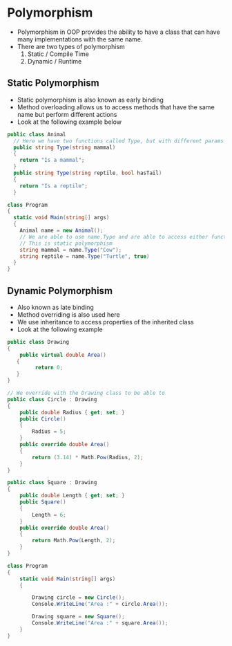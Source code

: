 # Polymorphism

- Polymorphism in OOP provides the ability to have a class that can have many implementations with the same name.
- There are two types of polymorphism
  1. Static / Compile Time
  1. Dynamic / Runtime

## Static Polymorphism

- Static polymorphism is also known as early binding
- Method overloading allows us to access methods that have the same name but perform different actions
- Look at the following example below

```csharp
public class Animal
  // Here we have two functions called Type, but with different params
  public string Type(string mammal)
  {
    return "Is a mammal";
  }
  public string Type(string reptile, bool hasTail)
  {
    return "Is a reptile";
  }

class Program
{
  static void Main(string[] args)
  {
    Animal name = new Animal();
    // We are able to use name.Type and are able to access either function
    // This is static polymorphism
    string mammal = name.Type("Cow");
    string reptile = name.Type("Turtle", true)
  }
}
```

## Dynamic Polymorphism

- Also known as late binding
- Method overriding is also used here
- We use inheritance to access properties of the inherited class
- Look at the following example

```csharp
public class Drawing
{
    public virtual double Area()
   {
         return 0;
   }
}

// We override with the Drawing class to be able to
public class Circle : Drawing
{
    public double Radius { get; set; }
    public Circle()
    {
        Radius = 5;
    }
    public override double Area()
    {
        return (3.14) * Math.Pow(Radius, 2);
    }
}

public class Square : Drawing
{
    public double Length { get; set; }
    public Square()
    {
        Length = 6;
    }
    public override double Area()
    {
        return Math.Pow(Length, 2);
    }
}

class Program
{
    static void Main(string[] args)
    {

        Drawing circle = new Circle();
        Console.WriteLine("Area :" + circle.Area());

        Drawing square = new Square();
        Console.WriteLine("Area :" + square.Area());
    }
}

```

